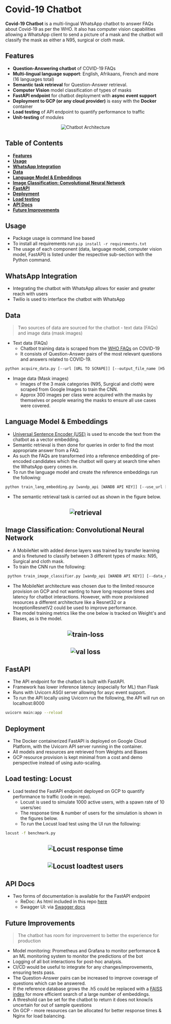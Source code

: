 # Covid-19 Chatbot

**Covid-19 Chatbot** is a multi-lingual WhatsApp chatbot to answer FAQs about Covid-19 as per the WHO. It also has computer vision capabilities allowing a WhatsApp client to send a picture of a mask and the chatbot will classify the mask as either a N95, surgical or cloth mask.

## Features
* **Question-Answering chatbot** of COVID-19 FAQs
* **Multi-lingual language support**: English, Afrikaans, French and more (16 languages total)
* **Semantic task retrieval** for Question-Answer retrieval.
* **Computer Vision** model classification of types of masks
* **FastAPI endpoint** for chatbot deployment with **async event support**
* **Deployment to GCP (or any cloud provider)** is easy with the **Docker** container
* **Load testing** of API endpoint to quantify performance to traffic
* **Unit-testing** of modules


<p align="center">
  <img src="images/chatbot.jpg" alt="Chatbot Architecture" />
</p>


## Table of Contents
  * [**Features**](#features)
  * [**Usage**](#usage)
  * [**WhatsApp Integration**](#whatsapp-integration)
  * [**Data**](#data)
  * [**Language Model & Embeddings**](#language-model--embeddings)
  * [**Image Classification: Convolutional Neural Network**](#image-classification-convolutional-neural-network)
  * [**FastAPI**](#fastapi)
  * [**Deployment**](#deployment)
  * [**Load testing**](#load-testing)
  * [**API Docs**](#api-docs)
  * [**Future Improvements**](#future-improvements)


## Usage
  * Package usage is command line based
  * To install all requirements run `pip install -r requirements.txt`
  * The usage of each component (data, language model, computer vision model, FastAPI) is listed under the respective sub-section with the Python command.


## WhatsApp Integration
* Integrating the chatbot with WhatsApp allows for easier and greater reach with users
* Twilio is used to interface the chatbot with WhatsApp


## Data
> Two sources of data are sourced for the chatbot - text data (FAQs) and image data (mask images)

* Text data (FAQs)
  * Chatbot training data is scraped from the [WHO FAQs](https://www.who.int/emergencies/diseases/novel-coronavirus-2019/question-and-answers-hub/q-a-detail/q-a-coronaviruses) on COVID-19
  * It consists of Question-Answer pairs of the most relevant questions and answers related to COVID-19.

```bash
python acquire_data.py [--url [URL TO SCRAPE]] [--output_file_name [H5 FILENAME]]
```

* Image data (Mask images)
    * Images of the 3 mask categories (N95, Surgical and cloth) were scraped from Google Images to train the CNN.
    * Approx 300 images per class were acquired with the masks by themselves or people wearing the masks to ensure all use cases were covered.


## Language Model & Embeddings
* [Universal Sentence Encoder (USE)](https://tfhub.dev/google/universal-sentence-encoder-multilingual-qa/3) is used to encode the text from the chatbot as a vector embedding.
* Semantic retrieval is then done for queries in order to find the most appropriate answer from a FAQ.
* As such the FAQs are transformed into a reference embedding of pre-encoded candidates which the chatbot will query at search time when the WhatsApp query comes in.
* To run the language model and create the reference embeddings run the following:
```bash
python train_lang_embedding.py [wandp_api [WANDB API KEY]] [--use_url [TF-HUB USE URL]] [--ref_filepath [H5 REF FAQ EMBEDDING FILEPATH]]
```

* The semantic retrieval task is carried out as shown in the figure below.
<h2 align="center" id="retrieval">
	<img src="images/retrieval.png" alt="retrieval">
</h2>

## Image Classification: Convolutional Neural Network
* A MobileNet with added dense layers was trained by transfer learning and is finetuned to classify between 3 different types of masks: N95, Surgical and cloth mask.
* To train the CNN run the following:
```bash
 python train_image_classifier.py [wandp_api [WANDB API KEY]] [--data_dir [DIR OF THE MASK IMAGES]] [--hyperparams_path [PATH TO THE HYPERPARAMS JSON FILE]]
 ```
* The MobileNet architecture was chosen due to the limited resource provision on GCP and not wanting to have long response times and latency for chatbot interactions. However, with more provisioned resources a different architecture like a Resnet32 or a InceptionResnetV2 could be used to improve performance.
* The model training metrics like the one below is tracked on Weight's and Biases, as is the model.

<h2 align="center" id="train-loss">
	<img src="images/loss.png" alt="train-loss">
</h2>

<h2 align="center" id="val-loss">
	<img src="images/val_loss.png" alt="val loss">
</h2>


## FastAPI
* The API endpoint for the chatbot is built with FastAPI.
* Framework has lower inference latency (especially for ML) than Flask
* Runs with Uvicorn ASGI server allowing for asyc event support.
* To run the API locally using Uvicorn run the following, the API will run on localhost:8000
```bash
uvicorn main:app --reload
```


## Deployment
* The Docker containerized FastAPI is deployed on Google Cloud Platform, with the Uvicorn API server running in the container.
* All models and resources are retrieved from Weights and Biases
* GCP resource provision is kept minimal from a cost and demo perspective instead of using auto-scaling.


## Load testing: Locust
* Load tested the FastAPI endpoint deployed on GCP to quantify performance to traffic (code in repo).
  * Locust is used to simulate 1000 active users, with a spawn rate of 10 users/sec
  * The response time & number of users for the simulation is shown in the figures below.
  * To run the Locust load test using the UI run the following:
```bash
locust -f benchmark.py
```

<h2 align="center" id="response-time">
	<img src="images/response_time.png" alt="Locust response time">
</h2>

<h2 align="center" id="rlocust-users">
	<img src="images/users.png" alt="Locust loadtest users">
</h2>



## API Docs
* Two forms of documentation is available for the FastAPI endpoint
  * ReDoc: As html included in this repo [here](https://github.com/seedatnabeel/covid_19_chatbot/tree/master/api-docs)
  * Swagger UI: via [Swagger docs](http://35.231.25.36/docs)


## Future Improvements
  > The chatbot has room for improvement to better the experience for production

  * Model monitoring: Prometheus and Grafana to monitor performance & an ML monitoring system to monitor the predictions of the bot
  * Logging of all bot interactions for post-hoc analysis.
  * CI/CD would be useful to integrate for any changes/improvements, ensuring tests pass.
  * The Question-Answer pairs can be increased to improve coverage of questions which can be answered.
  * If the reference database grows the .h5 could be replaced with a [FAISS index](https://github.com/facebookresearch/faiss) for more efficient search of a large number of embeddings.
  * A threshold can be set for the chatbot to return it does not know/is uncertain for out of sample questions
  * On GCP - more resources can be allocated for better response times & Nginx for load balancing.
